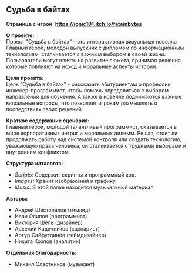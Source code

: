 ## Судьба в байтах

**Страница с игрой: https://ionic101.itch.io/fateinbytes**

**О проекте:**  
Проект "Судьба в байтах" - это интерактивная визуальная новелла Главный герой, молодой выпускник с дипломом по информационным технологиям, сталкивается с важным выбором в своей жизни. Пользователи могут влиять на развитие сюжета, принимая решения, которые повлияют на исход и моральные аспекты истории.

**Цели проекта:**  
Цель "Судьба в байтах" - рассказать абитуриентам о профессии инженер-программист, чтобы помочь определиться с выбором направления для обучения. А также в новелле поднимаются важные моральные вопросы, что позволяет игрокам размышлять о последствиях своих решений.

**Краткое содержание сценария:**  
Главный герой, молодой талантливый программист, оказывается в мире корпоративных интриг и моральных дилемм. Решая, стоит ли продолжать работу над системой контроля или создать технологию, уважающую права человека, он сталкивается с трудными выборами и внутренним конфликтом.

**Структура каталогов:**  
+ *Scripts:* Содержит скрипты и программный код.  
+ *Images:* Хранит изображения и графику.  
+ *Music:* В этой папке находится музыкальный материал.

**Авторы:**  
+ Андрей Шестопалов (тимлид)  
+ Иван Осипов (программист)  
+ Виктория Шель (дизайнер)  
+ Арсений Кадочников (сценарист)  
+ Артур Сайфутдинов (геймдизайнер)  
+ Никита Козлов (аналитик)

**Отдельная благодарность:**
+ Михаил Сластников (музыкант)
